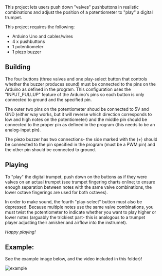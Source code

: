 This project lets users push down "valves" pushbuttons in realistic combinations and adjust the position of a potentiometer to "play" a digital trumpet.

This project requires the following:
* Arduino Uno and cables/wires
* 4 x pushbuttons
* 1 potentiometer
* 1 piezo buzzer

## Building
The four buttons (three valves and one play-select button that controls whether the buzzer produces sound) must be connected to the pins on the Arduino as defined in the program. This configuration uses the "INPUT_PULLUP" feature of the Arduino's pins so each button is only connected to ground and the specified pin.

The outer two pins on the potentiometer shoud be connected to 5V and GND (either way works, but it will reverse which direction corresponds to low and high notes on the potentiometer) and the middle pin should be connected to the proper pin as defined in the program (this needs to be an analog-input pin).

The piezo buzzer has two connections- the side marked with the (+) should be connected to the pin specified in the program (must be a PWM pin) and the other pin should be connected to ground.

## Playing
To "play" the digital trumpet, push down on the buttons as if they were valves on an actual trumpet (see trumpet fingering charts online; to ensure enough separation between notes with the same valve combinations, the lower octave fingerings are used for both octaves).

In order to make sound, the fourth "play-select" button must also be depressed. Because multiple notes use the same valve combinations, you must twist the potentiometer to indicate whether you want to play higher or lower notes (arguably the trickiest part- this is analogous to a trumpet player adjusting their amisher and airflow into the instrumet). 

*Happy playing!*

## Example:
See the example image below, and the video included in this folder)!

![example](example.png)